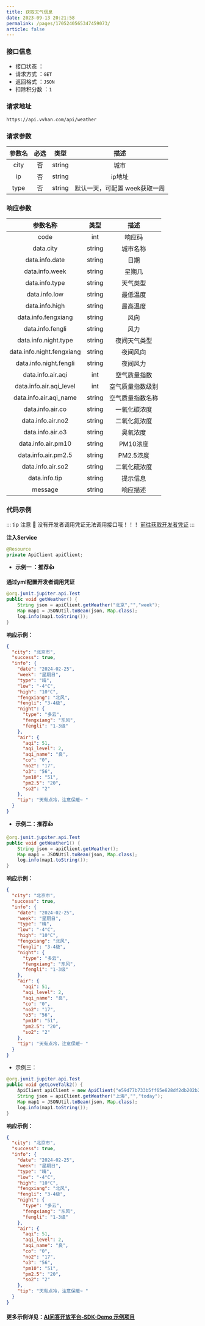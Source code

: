 ```yaml
---
title: 获取天气信息
date: 2023-09-13 20:21:58
permalink: /pages/1705240565347459073/
article: false
---
```


### 接口信息

- 接口状态 ： <Badge text="正常"/>
- 请求方式 ：`GET`
- 返回格式 ：`JSON`
- 扣除积分数 ：`1`

### 请求地址

```shell
https://api.vvhan.com/api/weather
```

### 请求参数

| 参数名 | 必选  |   类型   |        描述         |
|:---:|:---:|:------:|:-----------------:|
|   city   |  否  | string |        城市         |
|     ip     |  否  | string |       ip地址        |
|       type     |  否  |   string     | 默认一天，可配置 week获取一周 |

### 响应参数

|     参数名称     |   类型   |                     描述                      |
|:------------:|:------:|:-------------------------------------------:|
|     code     |  int   |                   响应码                    |
|   data.city  | string |                 城市名称                    |
|  data.info.date  | string |                  日期                     |
|  data.info.week  | string |                 星期几                    |
|  data.info.type  | string |                 天气类型                    |
|  data.info.low  | string |                  最低温度                   |
|  data.info.high  | string |                  最高温度                   |
|data.info.fengxiang|string|                风向                 |
|  data.info.fengli | string |                  风力                     |
|data.info.night.type|string|              夜间天气类型              |
|data.info.night.fengxiang|string|           夜间风向            |
|data.info.night.fengli|string|              夜间风力              |
|  data.info.air.aqi |  int   |               空气质量指数                |
|data.info.air.aqi_level|int|           空气质量指数级别            |
|data.info.air.aqi_name|string|          空气质量指数名称           |
|  data.info.air.co | string |               一氧化碳浓度                |
| data.info.air.no2 | string |               二氧化氮浓度                |
|  data.info.air.o3 | string |                臭氧浓度                 |
| data.info.air.pm10|string|               PM10浓度               |
|data.info.air.pm2.5|string|              PM2.5浓度              |
| data.info.air.so2 | string |               二氧化硫浓度                |
|   data.info.tip  | string |                 提示信息                    |
|   message    | string |                 响应描述                    |

### 代码示例

::: tip 注意 🔔️
没有开发者调用凭证无法调用接口哦！！！ [前往获取开发者凭证](http://api.tempeisite.xyz/account/center)
:::

**注入Service**

```java
@Resource
private ApiClient apiClient;
```

- **示例一 ：推荐👍**

**通过yml配置开发者调用凭证**

```java
@org.junit.jupiter.api.Test
public void getWeather() {
    String json = apiClient.getWeather("北京","","week");
    Map map1 = JSONUtil.toBean(json, Map.class);
    log.info(map1.toString());
}
```

**响应示例：**

```json
{
  "city": "北京市",
  "success": true,
  "info": {
    "date": "2024-02-25",
    "week": "星期日",
    "type": "晴",
    "low": "-4°C",
    "high": "10°C",
    "fengxiang": "北风",
    "fengli": "3-4级",
    "night": {
      "type": "多云",
      "fengxiang": "东风",
      "fengli": "1-3级"
    },
    "air": {
      "aqi": 51,
      "aqi_level": 2,
      "aqi_name": "良",
      "co": "0",
      "no2": "17",
      "o3": "56",
      "pm10": "51",
      "pm2.5": "20",
      "so2": "2"
    },
    "tip": "天有点冷，注意保暖~ "
  }
}
```

- **示例二：推荐👍**


```java
@org.junit.jupiter.api.Test
public void getWeather1() {
    String json = apiClient.getWeather();
    Map map1 = JSONUtil.toBean(json, Map.class);
    log.info(map1.toString());
}
```

**响应示例：**

```json
{
  "city": "北京市",
  "success": true,
  "info": {
    "date": "2024-02-25",
    "week": "星期日",
    "type": "晴",
    "low": "-4°C",
    "high": "10°C",
    "fengxiang": "北风",
    "fengli": "3-4级",
    "night": {
      "type": "多云",
      "fengxiang": "东风",
      "fengli": "1-3级"
    },
    "air": {
      "aqi": 51,
      "aqi_level": 2,
      "aqi_name": "良",
      "co": "0",
      "no2": "17",
      "o3": "56",
      "pm10": "51",
      "pm2.5": "20",
      "so2": "2"
    },
    "tip": "天有点冷，注意保暖~ "
  }
}
```

- 示例三：

```Java
@org.junit.jupiter.api.Test
public void getLoveTalk2() {
    ApiClient apiClient = new ApiClient("e59d77b733b5ff65e828df2db202b269", "69996d59f9bb7605d5867d90a93a686b");
    String json = apiClient.getWeather("上海","","today");
    Map map1 = JSONUtil.toBean(json, Map.class);
    log.info(map1.toString());
} 
```

**响应示例：**

```json
{
  "city": "北京市",
  "success": true,
  "info": {
    "date": "2024-02-25",
    "week": "星期日",
    "type": "晴",
    "low": "-4°C",
    "high": "10°C",
    "fengxiang": "北风",
    "fengli": "3-4级",
    "night": {
      "type": "多云",
      "fengxiang": "东风",
      "fengli": "1-3级"
    },
    "air": {
      "aqi": 51,
      "aqi_level": 2,
      "aqi_name": "良",
      "co": "0",
      "no2": "17",
      "o3": "56",
      "pm10": "51",
      "pm2.5": "20",
      "so2": "2"
    },
    "tip": "天有点冷，注意保暖~ "
  }
}
```

#### **更多示例详见：[AI问答开放平台-SDK-Demo 示例项目](https://github.com/Tenpeisite/faiz-api-demo)**

